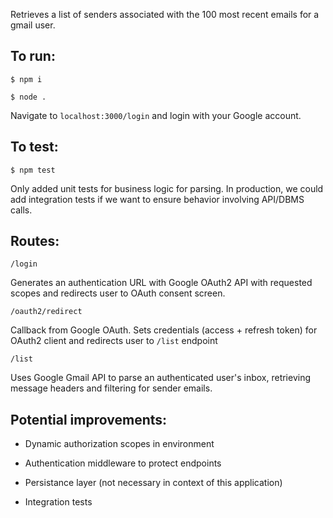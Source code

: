 Retrieves a list of senders associated with the 100 most recent emails for a gmail user.


## To run:

```$ npm i```


```$ node .```

Navigate to ```localhost:3000/login``` and login with your Google account.


## To test:

```$ npm test```

Only added unit tests for business logic for parsing.
In production, we could add integration tests if we want to ensure behavior involving API/DBMS calls.


## Routes:

`/login`

Generates an authentication URL with Google OAuth2 API with requested scopes and redirects user to OAuth consent screen.

`/oauth2/redirect`

Callback from Google OAuth. Sets credentials (access + refresh token) for OAuth2 client and redirects user to `/list` endpoint

`/list`

Uses Google Gmail API to parse an authenticated user's inbox, retrieving message headers and filtering for sender emails.


## Potential improvements:

- Dynamic authorization scopes in environment

- Authentication middleware to protect endpoints

- Persistance layer (not necessary in context of this application)

- Integration tests